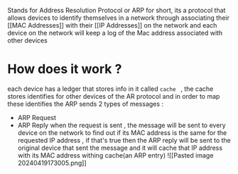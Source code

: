Stands for Address Resolution Protocol or ARP for short, its a protocol that allows devices to identify themselves in a network through associating their [[MAC Addresses]] with their [[IP Addresses]] on the network and each device on the network will keep a log of the Mac address associated  with other devices 
# How does it work ? 
each device has a ledger that stores info in it called ``cache `` , the cache stores identifies for other devices of the AR protocol 
and in order to map these identifies  the ARP sends 2 types of messages : 
- ARP Request 
- ARP Reply 
when the request is sent , the message will be sent to every device on the network to find out if its MAC address is the same for the requested IP address , if that's true then the ARP reply will be sent to the original device that sent the message and it will cache that IP address with its MAC address withing cache(an ARP entry)
![[Pasted image 20240419173005.png]]
